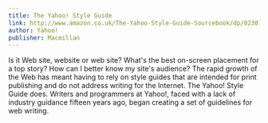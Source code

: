 ```yaml
---
title: The Yahoo! Style Guide
link: http://www.amazon.co.uk/The-Yahoo-Style-Guide-Sourcebook/dp/0230749607
author: Yahoo!
publisher: Macmillan
---
```


Is it Web site, website or web site? What's the best on-screen placement for a top story? How can I better know my site's audience? The rapid growth of the Web has meant having to rely on style guides that are intended for print publishing and do not address writing for the Internet. The Yahoo! Style Guide does. Writers and programmers at Yahoo!, faced with a lack of industry guidance fifteen years ago, began creating a set of guidelines for web writing.